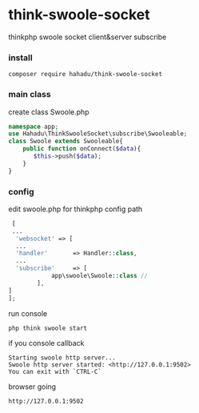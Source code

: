 # think-swoole-socket
thinkphp swoole socket client&amp;server subscribe

### install
```text
composer require hahadu/think-swoole-socket
```

### main class
create class
Swoole.php
```php
namespace app;
use Hahadu\ThinkSwooleSocket\subscribe\Swooleable;
class Swoole extends Swooleable{
    public function onConnect($data){
       $this->push($data);
    }
}
```

### config
edit swoole.php for thinkphp config path  
```php
 [
 ...
  'websocket' => [
  ...
  'handler'       => Handler::class,
  ...
  'subscribe'     => [
            app\swoole\Swoole::class //
        ],
]
];
```

run console 
```textmate
php think swoole start
```

if you console callback
````text
Starting swoole http server...
Swoole http server started: <http://127.0.0.1:9502> 
You can exit with `CTRL-C`

````

browser going
```text
http://127.0.0.1:9502
```